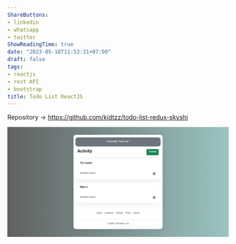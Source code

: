 ```yaml
---
ShareButtons:
- linkedin
- whatsapp
- twitter
ShowReadingTime: true
date: "2023-05-18T11:53:31+07:00"
draft: false
tags:
- reactjs
- rest API
- bootstrap
title: Todo List ReactJS
---
```


Repository -> https://github.com/kidtzz/todo-list-redux-skyshi

![Todo-List-ReactJS](./Todo-List-React.png)
